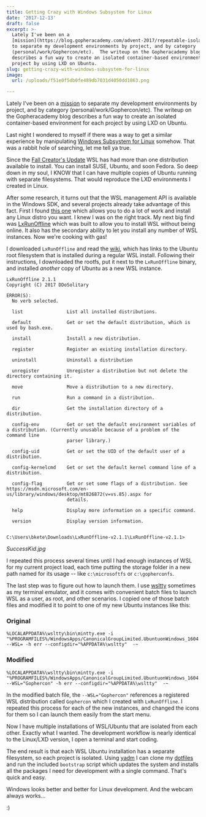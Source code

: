 ```yaml
---
title: Getting Crazy with Windows Subsystem for Linux
date: '2017-12-13'
draft: false
excerpt: >-
  Lately I've been on a
  [mission](https://blog.gopheracademy.com/advent-2017/repeatable-isolated-dev-environments/)
  to separate my development environments by project, and by category
  (personal/work/Gophercon/etc).  The writeup on the Gopheracademy blog
  describes a fun way to create an isolated container-based environment for each
  project by using LXD on Ubuntu.
slug: getting-crazy-with-windows-subsystem-for-linux
image:
  url: /uploads/f51e0f5db0fe489db7031d4050dd1863.png

---
```



Lately I've been on a [mission](https://blog.gopheracademy.com/advent-2017/repeatable-isolated-dev-environments/) to separate my development environments by project, and by category (personal/work/Gophercon/etc).  The writeup on the Gopheracademy blog describes a fun way to create an isolated container-based environment for each project by using LXD on Ubuntu.

Last night I wondered to myself if there was a way to get a similar experience by manipulating [Windows Subsystem for Linux](https://docs.microsoft.com/en-us/windows/wsl/faq) somehow.  That was a rabbit hole of searching, let me tell ya true.

Since the [Fall Creator's Update](http://www.zdnet.com/article/windows-subsystem-for-linux-graduates-in-windows-10-fall-creators-update/) WSL has had more than one distribution available to install.  You can install SUSE, Ubuntu, and soon Fedora.  So deep down in my soul, I KNOW that I can have multiple copies of Ubuntu running with separate filesystems.  That would reproduce the LXD environments I created in Linux.

After some research, it turns out that the WSL management API is available in the Windows SDK, and several projects already take advantage of this fact.  First I found [this one](https://github.com/yuk7/WSL-DistroLauncher) which allows you to do a lot of work and install any Linux distro you want.  I knew I was on the right track.  My next big find was [LxRunOffline](https://github.com/DDoSolitary/LxRunOffline) which was built to allow you to install WSL without being online.  It also has the secondary ability to let you install any number of WSL instances.  Now we're cooking with gas!

I downloaded `LxRunOffline` and read the [wiki](https://github.com/DDoSolitary/LxRunOffline/wiki/Ubuntu), which has links to the Ubuntu root filesystem that is installed during a regular WSL install.  Following their instructions, I downloaded the rootfs, put it next to the `LxRunOffline` binary, and installed *another* copy of Ubuntu as a new WSL instance.  

```
LxRunOffline 2.1.1
Copyright (C) 2017 DDoSolitary

ERROR(S):
  No verb selected.

  list                List all installed distributions.

  default             Get or set the default distribution, which is used by bash.exe.

  install             Install a new distribution.

  register            Register an existing installation directory.

  uninstall           Uninstall a distribution

  unregister          Unregister a distribution but not delete the directory containing it.

  move                Move a distribution to a new directory.

  run                 Run a command in a distribution.

  dir                 Get the installation directory of a distribution.

  config-env          Get or set the default environment variables of a distribution. (Currently unusable because of a problem of the command line
                      parser library.)

  config-uid          Get or set the UID of the default user of a distribution.

  config-kernelcmd    Get or set the default kernel command line of a distribution.

  config-flag         Get or set some flags of a distribution. See https://msdn.microsoft.com/en-us/library/windows/desktop/mt826872(v=vs.85).aspx for
                      details.

  help                Display more information on a specific command.

  version             Display version information.


C:\Users\bkete\Downloads\LxRunOffline-v2.1.1\LxRunOffline-v2.1.1>
```



*SuccessKid.jpg*

I repeated this process several times until I had enough instances of WSL for my current project load, each time putting the storage folder in a new path named for its usage -- like `c:\microsoftfs` or `c:\gopherconfs`.

The last step was to figure out how to launch them.  I use [wsltty](https://github.com/mintty/wsltty) sometimes as my terminal emulator, and it comes with convenient batch files to launch WSL as a user, as root, and other scenarios.  I copied one of those batch files and modified it to point to one of my new Ubuntu instances like this:

### Original
```
%LOCALAPPDATA%\wsltty\bin\mintty.exe -i "%PROGRAMFILES%/WindowsApps/CanonicalGroupLimited.UbuntuonWindows_1604.2017.922.0_x64__79rhkp1fndgsc/images/icon.ico" --WSL= -h err --configdir="%APPDATA%\wsltty"  -~  
```

### Modified
```
%LOCALAPPDATA%\wsltty\bin\mintty.exe -i "%PROGRAMFILES%/WindowsApps/CanonicalGroupLimited.UbuntuonWindows_1604.2017.922.0_x64__79rhkp1fndgsc/images/icon.ico" --WSL="Gophercon" -h err --configdir="%APPDATA%\wsltty"  -~  
```

In the modified batch file, the `--WSL="Gophercon"` references a registered WSL distribution called `Gophercon` which I created with `LxRunOffline`.  I repeated this process for each of the new instances, and changed the icons for them so I can launch them easily from the start menu.

Now I have multiple installations of WSL/Ubuntu that are isolated from each other.  Exactly what I wanted.  The development workflow is nearly identical to the Linux/LXD version, I open a terminal and start coding.  

The end result is that each WSL Ubuntu installation has a separate filesystem, so each project is isolated.  Using [yadm](https://thelocehiliosan.github.io/yadm/) I can clone my [dotfiles](https://github.com/bketelsen/dotfiles) and run the included `bootstrap` script which updates the system and installs all the packages I need for development with a single command.  That's quick and easy.

Windows looks better and better for Linux development.  And the webcam always works...

:)


